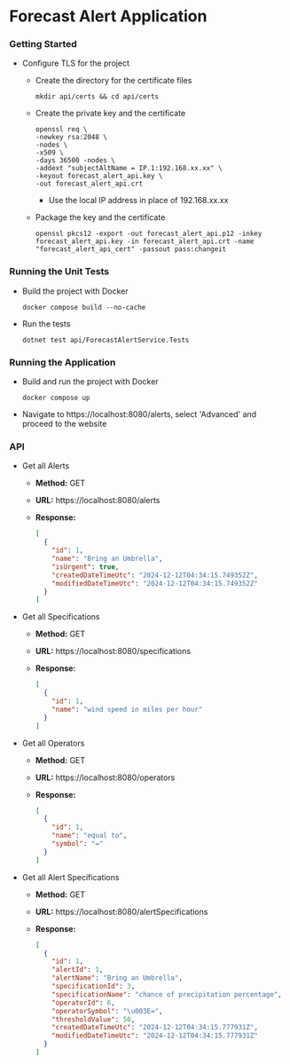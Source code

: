 # Forecast Alert Application

### Getting Started

- Configure TLS for the project

  - Create the directory for the certificate files

    ```
    mkdir api/certs && cd api/certs
    ```

  - Create the private key and the certificate

    ```
    openssl req \
    -newkey rsa:2048 \
    -nodes \
    -x509 \
    -days 36500 -nodes \
    -addext "subjectAltName = IP.1:192.168.xx.xx" \
    -keyout forecast_alert_api.key \
    -out forecast_alert_api.crt
    ```

    - Use the local IP address in place of 192.168.xx.xx

  - Package the key and the certificate

    ```
    openssl pkcs12 -export -out forecast_alert_api.p12 -inkey forecast_alert_api.key -in forecast_alert_api.crt -name "forecast_alert_api_cert" -passout pass:changeit
    ```



### Running the Unit Tests

- Build the project with Docker

  ```
  docker compose build --no-cache
  ```

- Run the tests

  ```
  dotnet test api/ForecastAlertService.Tests
  ```

  



### Running the Application

- Build and run the project with Docker

  ```
  docker compose up
  ```

- Navigate to https://localhost:8080/alerts, select 'Advanced' and proceed to the website



### API

- Get all Alerts

  - **Method:** GET

  - **URL:** https://localhost:8080/alerts

  - **Response:**

    ```json
    [
      {
        "id": 1,
        "name": "Bring an Umbrella",
        "isUrgent": true,
        "createdDateTimeUtc": "2024-12-12T04:34:15.749352Z",
        "modifiedDateTimeUtc": "2024-12-12T04:34:15.749352Z"
      }
    ]
    ```

- Get all Specifications

  - **Method:** GET

  - **URL:** https://localhost:8080/specifications

  - **Response:**

    ```json
    [
      {
        "id": 1,
        "name": "wind speed in miles per hour"
      }
    ]
    ```

- Get all Operators

  - **Method:** GET

  - **URL:** https://localhost:8080/operators

  - **Response:**

    ```json
    [
      {
        "id": 1,
        "name": "equal to",
        "symbol": "="
      }
    ]
    ```

- Get all Alert Specifications

  - **Method:** GET

  - **URL:** https://localhost:8080/alertSpecifications

  - **Response:**

    ```json
    [
      {
        "id": 1,
        "alertId": 1,
        "alertName": "Bring an Umbrella",
        "specificationId": 3,
        "specificationName": "chance of precipitation percentage",
        "operatorId": 6,
        "operatorSymbol": "\u003E=",
        "thresholdValue": 50,
        "createdDateTimeUtc": "2024-12-12T04:34:15.777931Z",
        "modifiedDateTimeUtc": "2024-12-12T04:34:15.777931Z"
      }
    ]
    ```

    